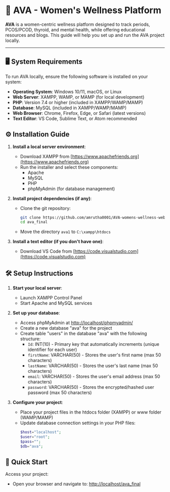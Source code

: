 # 🌸 AVA - Women's Wellness Platform

**AVA** is a women-centric wellness platform designed to track periods, PCOS/PCOD, thyroid, and mental health, while offering educational resources and blogs. This guide will help you set up and run the AVA project locally.

---

## 🖥️ System Requirements

To run AVA locally, ensure the following software is installed on your system:

- **Operating System**: Windows 10/11, macOS, or Linux
- **Web Server**: XAMPP, WAMP, or MAMP (for local development)
- **PHP**: Version 7.4 or higher (included in XAMPP/WAMP/MAMP)
- **Database**: MySQL (included in XAMPP/WAMP/MAMP)
- **Web Browser**: Chrome, Firefox, Edge, or Safari (latest versions)
- **Text Editor**: VS Code, Sublime Text, or Atom recommended

## ⚙️ Installation Guide

1. **Install a local server environment**:
   - Download XAMPP from [https://www.apachefriends.org](https://www.apachefriends.org)
   - Run the installer and select these components:
     - Apache
     - MySQL
     - PHP
     - phpMyAdmin (for database management)

2. **Install project dependencies (if any)**:
   - Clone the git repository:
     ```bash
     git clone https://github.com/amrutha0001/AVA-womens-wellness-website
     cd ava_final
     ```
   - Move the directory `ava1` to `C:\xampp\htdocs`

3. **Install a text editor (if you don't have one)**:
   - Download VS Code from [https://code.visualstudio.com](https://code.visualstudio.com)

## 🛠️ Setup Instructions

1. **Start your local server**:
   - Launch XAMPP Control Panel
   - Start Apache and MySQL services

2. **Set up your database**:
   - Access phpMyAdmin at [http://localhost/phpmyadmin/](http://localhost/phpmyadmin/)
   - Create a new database "ava" for the project
   - Create table "users" in the database "ava" with the following structure:
     - `Id`: INT(10) - Primary key that automatically increments (unique identifier for each user)
     - `firstName`: VARCHAR(50) - Stores the user's first name (max 50 characters)
     - `lastName`: VARCHAR(50) - Stores the user's last name (max 50 characters)
     - `email`: VARCHAR(50) - Stores the user's email address (max 50 characters)
     - `password`: VARCHAR(50) - Stores the encrypted/hashed user password (max 50 characters)

3. **Configure your project**:
   - Place your project files in the htdocs folder (XAMPP) or www folder (WAMP/MAMP)
   - Update database connection settings in your PHP files:
     ```php
     $host="localhost";
     $user="root";
     $pass="";
     $db="ava";
     ```
## 🚀 Quick Start

Access your project:
- Open your browser and navigate to: [http://localhost/ava_final](http://localhost/ava1)


<!-- ## 🌐 Project Website -->
<!-- Project Website:  -->
<!--  -->
